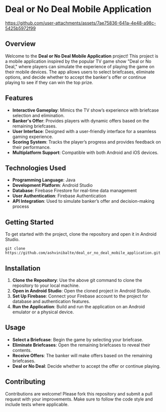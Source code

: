 <h1>Deal or No Deal Mobile Application</h1>

https://github.com/user-attachments/assets/7ae75836-641a-4e48-a98c-5425b5972f99

<h2>Overview</h2>
<p>Welcome to the <b>Deal or No Deal Mobile Application</b> project! This project is a mobile application inspired by the popular TV game show "Deal or No Deal," where players can simulate the experience of playing the game on their mobile devices. The app allows users to select briefcases, eliminate options, and decide whether to accept the banker's offer or continue playing to see if they can win the top prize.</p>

<h2>Features</h2>
<ul>
  <li><b>Interactive Gameplay</b>: Mimics the TV show’s experience with briefcase selection and elimination.</li>
  <li><b>Banker's Offer</b>: Provides players with dynamic offers based on the remaining briefcases.</li>
  <li><b>User Interface</b>: Designed with a user-friendly interface for a seamless gaming experience.</li>
  <li><b>Scoring System</b>: Tracks the player’s progress and provides feedback on their performance.</li>
  <li><b>Multiplatform Support</b>: Compatible with both Android and iOS devices.</li>
</ul>

<h2>Technologies Used</h2>
<ul>
  <li><b>Programming Language</b>: Java</li>
  <li><b>Development Platform</b>: Android Studio</li>
  <li><b>Database</b>: Firebase Firestore for real-time data management</li>
  <li><b>User Authentication</b>: Firebase Authentication</li>
  <li><b>API Integration</b>: Used to simulate banker’s offer and decision-making process</li>
</ul>

<h2>Getting Started</h2>
<p>To get started with the project, clone the repository and open it in Android Studio.</p>

<pre><code>git clone https://github.com/ashvinibalte/deal_or_no_deal_mobile_application.git</code></pre>

<h2>Installation</h2>
<ol>
  <li><b>Clone the Repository</b>: Use the above git command to clone the repository to your local machine.</li>
  <li><b>Open in Android Studio</b>: Open the cloned project in Android Studio.</li>
  <li><b>Set Up Firebase</b>: Connect your Firebase account to the project for database and authentication features.</li>
  <li><b>Run the Application</b>: Build and run the application on an Android emulator or a physical device.</li>
</ol>

<h2>Usage</h2>
<ul>
  <li><b>Select a Briefcase</b>: Begin the game by selecting your briefcase.</li>
  <li><b>Eliminate Briefcases</b>: Open the remaining briefcases to reveal their contents.</li>
  <li><b>Receive Offers</b>: The banker will make offers based on the remaining briefcases.</li>
  <li><b>Deal or No Deal</b>: Decide whether to accept the offer or continue playing.</li>
</ul>

<h2>Contributing</h2>
<p>Contributions are welcome! Please fork this repository and submit a pull request with your improvements. Make sure to follow the code style and include tests where applicable.</p>


